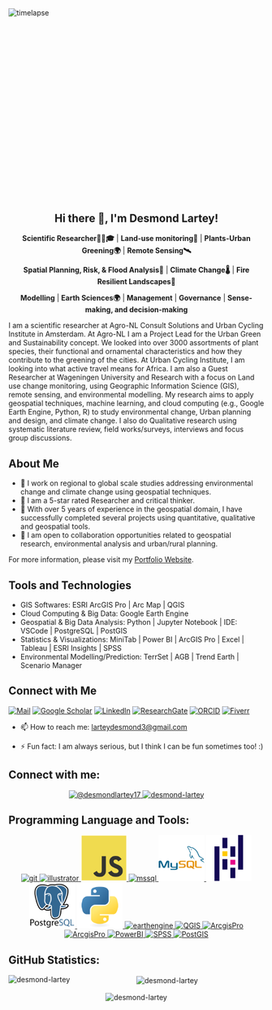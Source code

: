   <a href="right" src="https://geo-jobe.com/how-to/free-with-maplapse-for-acgis-online/" target="_blank" rel="noreferrer" target="_blank" rel="noreferrer">
    <img align = "right" src="https://geo-jobe.com/wp-content/uploads/2017/05/gifshot-demo24.gif" target="_blank" rel="noreferrer" alt="timelapse" width="1000" height="400"//>
  </a>
  

<div align="center">
  <h2 class="section-header">
    Hi there 👋, I'm Desmond Lartey!
  </h2>
  <p>
    <strong>Scientific Researcher👨‍🔬🎓</strong> | 
    <strong>Land-use monitoring🌆</strong> | 
    <strong>Plants-Urban Greening🌍</strong> | 
    <strong>Remote Sensing🛰️</strong>
  </p>
  <p>
    <strong>Spatial Planning, Risk, & Flood Analysis🌊</strong> | 
    <strong>Climate Change🌡️</strong> | 
    <strong>Fire Resilient Landscapes🌆</strong>
  </p>
  <p>
    <strong>Modelling</strong> | 
    <strong>Earth Sciences🌍</strong> | 
    <strong>Management</strong> | 
    <strong>Governance</strong> | 
    <strong>Sense-making, and decision-making</strong>
  </p>
</div>


I am a scientific researcher at Agro-NL Consult Solutions and Urban Cycling Institute in Amsterdam. At Agro-NL I am a Project Lead for the Urban Green and Sustainability concept. We looked into over 3000 assortments of plant species, their functional and ornamental characteristics and how they contribute to the greening of the cities. At Urban Cycling Institute, I am looking into what active travel means for Africa. I am also a Guest Researcher at Wageningen University and Research with a focus on Land use change monitoring, using Geographic Information Science (GIS), remote sensing, and environmental modelling. My research aims to apply geospatial techniques, machine learning, and cloud computing (e.g., Google Earth Engine, Python, R) to study environmental change, Urban planning and design, and climate change. I also do Qualitative research using systematic literature review, field works/surveys, interviews and focus group discussions.

  
## About Me
- 🌱 I work on regional to global scale studies addressing environmental change and climate change using geospatial techniques.
- 💼 I am a 5-star rated Researcher and critical thinker.
- 💼 With over 5 years of experience in the geospatial domain, I have successfully completed several projects using quantitative, qualitative and geospatial tools.
- 👯 I am open to collaboration opportunities related to geospatial research, environmental analysis and urban/rural planning.

For more information, please visit my [Portfolio Website](https://desmond-lartey.github.io/Portfolio-Website/index.html).


## Tools and Technologies
- GIS Softwares: ESRI ArcGIS Pro | Arc Map | QGIS
- Cloud Computing & Big Data: Google Earth Engine
- Geospatial & Big Data Analysis: Python | Jupyter Notebook | IDE: VSCode | PostgreSQL | PostGIS
- Statistics & Visualizations: MiniTab | Power BI | ArcGIS Pro | Excel | Tableau | ESRI Insights | SPSS
- Environmental Modelling/Prediction: TerrSet | AGB | Trend Earth | Scenario Manager


## Connect with Me
[![Mail](https://img.shields.io/badge/Mail-Click%20Here-red)](mailto:larteydesmond3@gmail.com)
[![Google Scholar](https://img.shields.io/badge/Google%20Scholar-Profile-blue)](https://scholar.google.com/citations?user=your_google_scholar_id)
[![LinkedIn](https://img.shields.io/badge/LinkedIn-Connect-blue)](https://www.linkedin.com/in/desmond-lartey/)
[![ResearchGate](https://img.shields.io/badge/ResearchGate-Profile-brightgreen)](https://www.researchgate.net/profile/your_researchgate_id)
[![ORCID](https://img.shields.io/badge/ORCID-Profile-green)](https://orcid.org/your_orcid_id)
[![Fiverr](https://img.shields.io/badge/Fiverr-Check%20Out%20My%20Services-1dbf73)](https://www.fiverr.com/your_fiverr_id)


- 📫 How to reach me: larteydesmond3@gmail.com

- ⚡ Fun fact: I am always serious, but I think I can be fun sometimes too! :)

## Connect with me:
<p align="center">
  <a href="https://twitter.com/desmondlartey17" target="_blank">
    <img src="https://raw.githubusercontent.com/rahuldkjain/github-profile-readme-generator/master/src/images/icons/Social/twitter.svg" alt="@desmondlartey17" height="30" width="40" />
  </a>
  <a href="https://www.linkedin.com/in/desmond-lartey" target="_blank">
    <img src="https://raw.githubusercontent.com/rahuldkjain/github-profile-readme-generator/master/src/images/icons/Social/linked-in-alt.svg" alt="desmond-lartey" height="30" width="40" />
  </a>
</p>

## Programming Language and Tools:
<p align="center">
  <a href="https://git-scm.com/" target="_blank" rel="noreferrer">
    <img src="https://www.vectorlogo.zone/logos/git-scm/git-scm-icon.svg" alt="git" width="90" height="90"/>
  </a>
  <a href="https://www.adobe.com/in/products/illustrator.html" target="_blank" rel="noreferrer">
    <img src="https://www.vectorlogo.zone/logos/adobe_illustrator/adobe_illustrator-icon.svg" alt="illustrator" width="90" height="90"/>
  </a>
  <a href="https://developer.mozilla.org/en-US/docs/Web/JavaScript" target="_blank" rel="noreferrer">
    <img src="https://raw.githubusercontent.com/devicons/devicon/master/icons/javascript/javascript-original.svg" alt="javascript" width="90" height="90"/>
  </a>
  <a href="https://www.microsoft.com/en-us/sql-server" target="_blank" rel="noreferrer">
    <img src="https://www.svgrepo.com/show/303229/microsoft-sql-server-logo.svg" alt="mssql" width="90" height="90"/>
  </a>
  <a href="https://www.mysql.com/" target="_blank" rel="noreferrer">
    <img src="https://raw.githubusercontent.com/devicons/devicon/master/icons/mysql/mysql-original-wordmark.svg" alt="mysql" width="90" height="90"/>
  </a>
  <a href="https://pandas.pydata.org/" target="_blank" rel="noreferrer">
    <img src="https://raw.githubusercontent.com/devicons/devicon/2ae2a900d2f041da66e950e4d48052658d850630/icons/pandas/pandas-original.svg" alt="pandas" width="90" height="90"/>
  </a>
  <a href="https://www.postgresql.org" target="_blank" rel="noreferrer">
    <img src="https://raw.githubusercontent.com/devicons/devicon/master/icons/postgresql/postgresql-original-wordmark.svg" alt="postgresql" width="90" height="90"/>
  </a>
  <a href="https://www.python.org" target="_blank" rel="noreferrer">
    <img src="https://raw.githubusercontent.com/devicons/devicon/master/icons/python/python-original.svg" alt="python" width="90" height="90"/>
  </a>
  <a href="https://www.python.org" target="_blank" rel="noreferrer">
    <img src="https://cdn.icon-icons.com/icons2/1508/PNG/512/googleearth-engine_104576.png" alt="earthengine" width="90" height="90"//>
  </a>
 </a>
  <a href="https://www.python.org" target="_blank" rel="noreferrer">
    <img src="https://camo.githubusercontent.com/22ae1e0b66b7fb1028daffe40317f48e87a17563c4b313f42c12aa604feaf31b/68747470733a2f2f75706c6f61642e77696b696d656469612e6f72672f77696b6970656469612f636f6d6d6f6e732f7468756d622f392f39312f514749535f6c6f676f5f6e65772e7376672f3132303070782d514749535f6c6f676f5f6e65772e7376672e706e67" alt="QGIS" width="90" height="90"//>
  </a>
 </a>
  <a href="https://www.python.org" target="_blank" rel="noreferrer">
    <img src="https://camo.githubusercontent.com/c2cb4437aa8ff77d8d4e16421a7238259a77f7d374104d90c3268e33ba6e2422/68747470733a2f2f7777772e657372692e636f6d2f636f6e74656e742f64616d2f6573726973697465732f656e2d75732f636f6d6d6f6e2f69636f6e732f70726f647563742d6c6f676f732f4172634749532d50726f2e706e67" alt="ArcgisPro" width="90" height="90"//>
  </a>
   </a>
  <a href="https://www.python.org" target="_blank" rel="noreferrer">
    <img src="https://camo.githubusercontent.com/5fa137d222dde7b69acd22c6572a065ce3656e6ffa1f5e88c1b5c7a935af3cc6/68747470733a2f2f63646e2e6a7364656c6976722e6e65742f67682f64657669636f6e732f64657669636f6e2f69636f6e732f7673636f64652f7673636f64652d6f726967696e616c2e737667" alt="ArcgisPro" width="90" height="90"//>
  </a>
   </a>
  <a href="https://www.python.org" target="_blank" rel="noreferrer">
    <img src="https://camo.githubusercontent.com/1eeb790f099b653e0614e3919e71b581f65873361c8755338cf1232c35b68400/68747470733a2f2f75706c6f61642e77696b696d656469612e6f72672f77696b6970656469612f636f6d6d6f6e732f7468756d622f632f63662f4e65775f506f7765725f42495f4c6f676f2e7376672f36333070782d4e65775f506f7765725f42495f4c6f676f2e7376672e706e67" alt="PowerBI" width="90" height="90"//>
  </a>
     </a>
  <a href="https://www.python.org" target="_blank" rel="noreferrer">
    <img src="https://upload.wikimedia.org/wikipedia/commons/7/78/SPSS_An_IBM_Company_logo.svg" alt="SPSS" width="90" height="90"//>
  </a>
     </a>
  <a href="https://www.python.org" target="_blank" rel="noreferrer">
    <img src="https://bitnine.net/wp-content/uploads/2016/08/20160810_1.png" alt="PostGIS" width="90" height="90"//>
  </a>
  
</p>

## GitHub Statistics:
<p align="center">
  <img align="left" src="https://github-readme-stats.vercel.app/api/top-langs?username=desmond-lartey&show_icons=true&locale=en&layout=compact" alt="desmond-lartey" />
</p>
<p align="center">
  <img align="center" src="https://github-readme-stats.vercel.app/api?username=desmond-lartey&show_icons=true&locale=en" alt="desmond-lartey" />
</p>
<p align="center">
  <img align="center" src="https://github-readme-streak-stats.herokuapp.com/?user=desmond-lartey" alt="desmond-lartey" />
</p>

